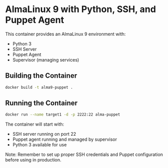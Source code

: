 # AlmaLinux 9 with Python, SSH, and Puppet Agent

This container provides an AlmaLinux 9 environment with:
- Python 3
- SSH Server
- Puppet Agent
- Supervisor (managing services)

## Building the Container

```bash
docker build -t alma9-puppet .
```

## Running the Container

```bash
docker run --name target1 -d -p 2222:22 alma-puppet
```

The container will start with:
- SSH server running on port 22
- Puppet agent running and managed by supervisor
- Python 3 available for use

Note: Remember to set up proper SSH credentials and Puppet configuration before using in production.

